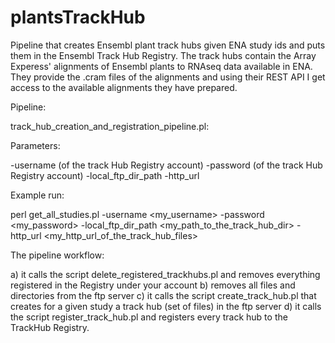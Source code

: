 # plantsTrackHub
Pipeline that creates Ensembl plant track hubs given ENA study ids and puts them in the Ensembl Track Hub Registry.
The track hubs contain the Array Experess' alignments of Ensembl plants to RNAseq data available in ENA.
They provide the .cram files of the alignments and using their REST API I get access to the available alignments they have prepared.

Pipeline:

 track_hub_creation_and_registration_pipeline.pl:

Parameters:

-username   (of the track Hub Registry account)
-password   (of the track Hub Registry account)
-local_ftp_dir_path 
-http_url

Example run:

perl get_all_studies.pl -username <my_username> -password <my_password> -local_ftp_dir_path <my_path_to_the_track_hub_dir>  -http_url <my_http_url_of_the_track_hub_files>

The pipeline workflow:

a) it calls the script delete_registered_trackhubs.pl and removes everything registered in the Registry under your account
b) removes all files and directories from the ftp server
c) it calls the script create_track_hub.pl that creates for a given study a track hub (set of files) in the ftp server
d) it calls the script register_track_hub.pl and registers every track hub to the TrackHub Registry.
